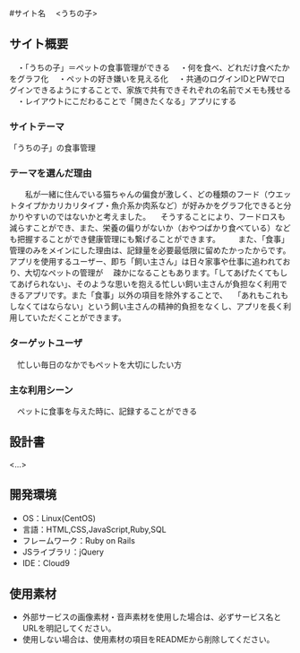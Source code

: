 #サイト名 
　<うちの子>

## サイト概要
　・「うちの子」＝ペットの食事管理ができる
　・何を食べ、どれだけ食べたかをグラフ化
　・ペットの好き嫌いを見える化
　・共通のログインIDとPWでログインできるようにすることで、家族で共有できそれぞれの名前でメモも残せる
　・レイアウトにこだわることで「開きたくなる」アプリにする
　
### サイトテーマ
「うちの子」の食事管理

### テーマを選んだ理由
　　私が一緒に住んでいる猫ちゃんの偏食が激しく、どの種類のフード（ウエットタイプかカリカリタイプ・魚介系か肉系など）が好みかをグラフ化できると分かりやすいのではないかと考えました。
　そうすることにより、フードロスも減らすことができ、また、栄養の偏りがないか（おやつばかり食べている）なども把握することができ健康管理にも繋げることができます。
　　また、「食事」管理のみをメインにした理由は、記録量を必要最低限に留めたかったからです。アプリを使用するユーザー、即ち「飼い主さん」は日々家事や仕事に追われており、大切なペットの管理が
　疎かになることもあります。「してあげたくてもしてあげられない」、そのような思いを抱える忙しい飼い主さんが負担なく利用できるアプリです。また「食事」以外の項目を除外することで、
　「あれもこれもしなくてはならない」という飼い主さんの精神的負担をなくし、アプリを長く利用していただくことができます。
　
### ターゲットユーザ
　忙しい毎日のなかでもペットを大切にしたい方

### 主な利用シーン
　ペットに食事を与えた時に、記録することができる

## 設計書
<...>

## 開発環境
- OS：Linux(CentOS)
- 言語：HTML,CSS,JavaScript,Ruby,SQL
- フレームワーク：Ruby on Rails
- JSライブラリ：jQuery
- IDE：Cloud9

## 使用素材
- 外部サービスの画像素材・音声素材を使用した場合は、必ずサービス名とURLを明記してください。
- 使用しない場合は、使用素材の項目をREADMEから削除してください。